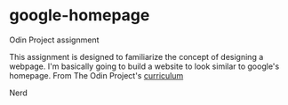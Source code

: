 # google-homepage
Odin Project assignment

This assignment is designed to familiarize the concept of designing a webpage.
I'm basically going to build a website to look similar to google's homepage.
From The Odin Project's [curriculum](http://www.theodinproject.com/courses/web-development-101/lessons/html-css)

Nerd
